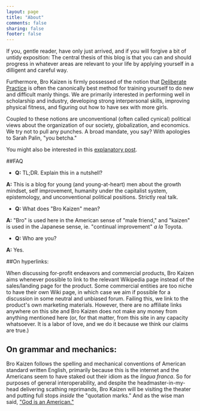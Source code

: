 ```yaml
---
layout: page
title: "About"
comments: false
sharing: false
footer: false
---
```


If you, gentle reader, have only just arrived, and if you will forgive a bit of untidy exposition: The central thesis of this blog is that you can and should progress in whatever areas are relevant to your life by applying yourself in a dilligent and careful way.

Furthermore, Bro Kaizen is firmly possessed of the notion that [Deliberate Practice](http://bro-kaizen.github.io/blog/2014/11/14/deliberate-practice/) is often the canonically best method for training yourself to do new and difficult manly things. We are primarily interested in performing well in scholarship and industry, developing strong interpersonal skills, improving physical fitness, and figuring out how to have sex with more girls.

Coupled to these notions are unconventional (often called cynical) political views about the organization of our society, globalization, and economics. We try not to pull any punches. A broad mandate, you say? With apologies to Sarah Palin, "you betcha." 

You might also be interested in this [explanatory post](http://bro-kaizen.github.io/blog/2014/11/10/whats-the-point-of-this-blog/).


##FAQ
* **Q:** TL;DR. Explain this in a nutshell?

**A:** This is a blog for young (and young-at-heart) men about the growth mindset, self improvement, humanity under the capitalist system, epistemology, and unconventional political positions. Strictly real talk.


* **Q:** What does "Bro Kaizen" mean?

**A:** "Bro" is used here in the American sense of "male friend," and "kaizen" is used in the Japanese sense, ie. "continual improvement" _a la_ Toyota. 


* **Q:** Who are you?

**A:** Yes.

##On hyperlinks:

When discussing for-profit endeavors and commercial products, Bro Kaizen aims whenever possible to link to the relevant Wikipedia page instead of the sales/landing page for the product. Some commercial entities are too niche to have their own Wiki page, in which case we aim if possible for a discussion in some neutral and unbiased forum. Failing this, we link to the product's own marketing materials. However, there are no affiliate links anywhere on this site and Bro Kaizen does not make any money from anything mentioned here (or, for that matter, from this site in any capacity whatsoever. It is a labor of love, and we do it because we think our claims are true.)

## On grammar and mechanics:

Bro Kaizen follows the spelling and mechanical conventions of American standard written English, primarily because this is the internet and the Americans seem to have staked out their idiom as the _lingua franca_. So for purposes of general interoperability, and despite the headmaster-in-my-head delivering scathing reprimands, Bro Kaizen will be visiting the theater and putting full stops _inside_ the "quotation marks." And as the wise man said, ["God is an American."](http://www.youtube.com/watch?v=gPVrFIP0CMs)